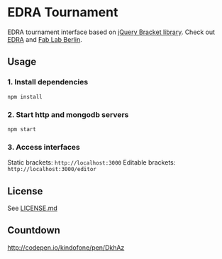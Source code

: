 # EDRA Tournament

EDRA tournament interface based on [jQuery Bracket library](https://github.com/teijo/jquery-bracket). Check out [EDRA](http://edra.cc) and [Fab Lab Berlin](http://fablab.berlin).

## Usage

### 1. Install dependencies

```
npm install
```

### 2. Start http and mongodb servers

```
npm start
```

### 3. Access interfaces

Static brackets: `http://localhost:3000`
Editable brackets: `http://localhost:3000/editor`

## License

See [LICENSE.md](./LICENSE.md)

## Countdown

http://codepen.io/kindofone/pen/DkhAz
